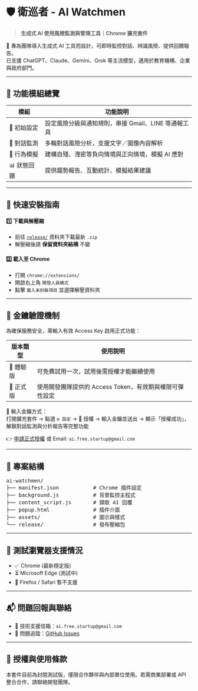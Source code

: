 # 🛡️ 衛巡者 - AI Watchmen  
> **生成式 AI 使用風險監測與管理工具｜Chrome 擴充套件**  

🎯 專為團隊導入生成式 AI 工具而設計，可即時監控對話、辨識風險、提供回饋報告。  
已支援 ChatGPT、Claude、Gemini、Grok 等主流模型，適用於教育機構、企業與政府部門。

---

## 🔧 功能模組總覽

| 模組             | 功能說明                                                                 |
|------------------|--------------------------------------------------------------------------|
| 🏁 初始設定       | 設定風險分級與通知規則，串接 Gmail、LINE 等通報工具                    |
| 📡 對話監測       | 多輪對話風險分析，支援文字／圖像內容解析                               |
| 🧪 行為模擬       | 建構自殘、洩密等負向情境與正向情境，模擬 AI 應對                       |
| 📊 狀態回饋       | 提供趨勢報告、互動統計、模擬結果建議                                   |


---

## 🚀 快速安裝指南

#### 1️⃣ 下載與解壓縮
- 前往 [`release/`](./release/) 資料夾下載最新 `.zip`
- 解壓縮後請 **保留資料夾結構** 不變

#### 2️⃣ 載入至 Chrome
- 打開 `chrome://extensions/`
- 開啟右上角 `開發人員模式`
- 點擊 `載入未封裝項目` 並選擇解壓資料夾

---

## 🔐 金鑰驗證機制

為確保服務安全，需輸入有效 Access Key 啟用正式功能：

| 版本類型     | 使用說明                                             |
|--------------|------------------------------------------------------|
| 🧪 體驗版     | 可免費試用一次，試用後需授權才能繼續使用              |
| 💼 正式版     | 使用開發團隊提供的 Access Token，有效期與權限可彈性設定 |

🔑 輸入金鑰方式：  
打開擴充套件 → 點選 `⚙️ 設定` → 🔐 授權 → 輸入金鑰並送出 → 顯示「授權成功」，解鎖對話監測與分析報告等完整功能

👉 [申請正式授權](https://www.aifreeteam.com/request-key) 或 Email: `ai.free.startup@gmail.com`

---

## 📂 專案結構

<pre>
ai-watchmen/
├── manifest.json           # Chrome 插件設定
├── background.js           # 背景監控主程式
├── content_script.js       # 擷取 AI 回覆
├── popup.html              # 插件介面
├── assets/                 # 圖示與樣式
└── release/                # 發布壓縮包
</pre>

---
## 🧪 測試瀏覽器支援情況

- ✅ Chrome (最新穩定版)
- ⏳ Microsoft Edge (測試中)
- 🚫 Firefox / Safari 暫不支援

---

## 📬 問題回報與聯絡

- 📧 技術支援信箱：`ai.free.startup@gmail.com`  
- 🐛 問題追蹤：[GitHub Issues](https://www.aifreeteam.com/ai-watchmen/issues)

---

## 📄 授權與使用條款
本套件目前為封閉測試版，僅限合作夥伴與內部單位使用。若需商業部署或 API 整合合作，請聯絡開發團隊。
